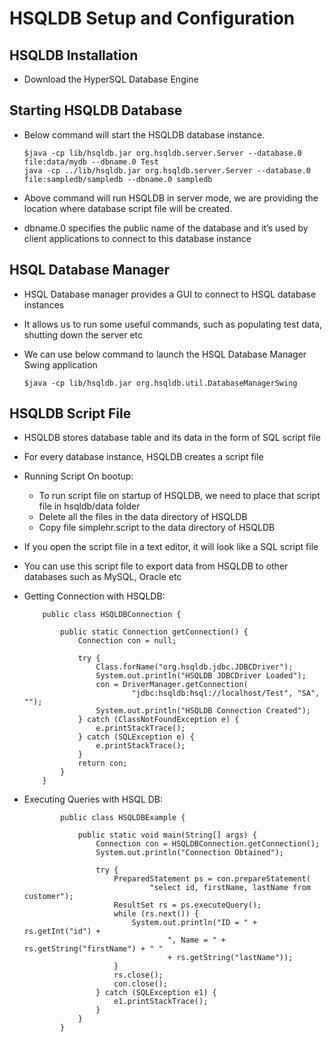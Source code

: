 #	HSQLDB Setup and Configuration

##	HSQLDB Installation

-	Download the HyperSQL Database Engine


##	Starting HSQLDB Database


-	Below command will start the HSQLDB database instance.

		$java -cp lib/hsqldb.jar org.hsqldb.server.Server --database.0 file:data/mydb --dbname.0 Test
		java -cp ../lib/hsqldb.jar org.hsqldb.server.Server --database.0 file:sampledb/sampledb --dbname.0 sampledb
		
		
-	Above command will run HSQLDB in server mode, we are providing the location where database script file will be created.
- 	dbname.0 specifies the public name of the database and it’s used by client applications to connect to this database instance


##	HSQL Database Manager

-	HSQL Database manager provides a GUI to connect to HSQL database instances
- 	It allows us to run some useful commands, such as populating test data, shutting down the server etc
-	We can use below command to launch the HSQL Database Manager Swing application

		$java -cp lib/hsqldb.jar org.hsqldb.util.DatabaseManagerSwing


##	HSQLDB Script File

-	HSQLDB stores database table and its data in the form of SQL script file
- 	For every database instance, HSQLDB creates a script file

-	Running Script On bootup:

	-	To run script file on startup of HSQLDB, we need to place that script file in hsqldb/data folder
	-	Delete all the files in the data directory of HSQLDB
	-	Copy file simplehr.script to the data directory of HSQLDB
	
- 	If you open the script file in a text editor, it will look like a SQL script file
- 	You can use this script file to export data from HSQLDB to other databases such as MySQL, Oracle etc

-	Getting Connection with HSQLDB:
		
			public class HSQLDBConnection {

				public static Connection getConnection() {
					Connection con = null;

					try {
						Class.forName("org.hsqldb.jdbc.JDBCDriver");
						System.out.println("HSQLDB JDBCDriver Loaded");
						con = DriverManager.getConnection(
								"jdbc:hsqldb:hsql://localhost/Test", "SA", "");
						System.out.println("HSQLDB Connection Created");
					} catch (ClassNotFoundException e) {
						e.printStackTrace();
					} catch (SQLException e) {
						e.printStackTrace();
					}
					return con;
				}
			}

		
-	Executing Queries with HSQL DB:
	

				public class HSQLDBExample {

					public static void main(String[] args) {
						Connection con = HSQLDBConnection.getConnection();
						System.out.println("Connection Obtained");

						try {
							PreparedStatement ps = con.prepareStatement(
									"select id, firstName, lastName from customer");
							ResultSet rs = ps.executeQuery();
							while (rs.next()) {
								System.out.println("ID = " + rs.getInt("id") + 
										", Name = " + rs.getString("firstName") + " "
										+ rs.getString("lastName"));
							}
							rs.close();
							con.close();
						} catch (SQLException e1) {
							e1.printStackTrace();
						}
					}
				}
